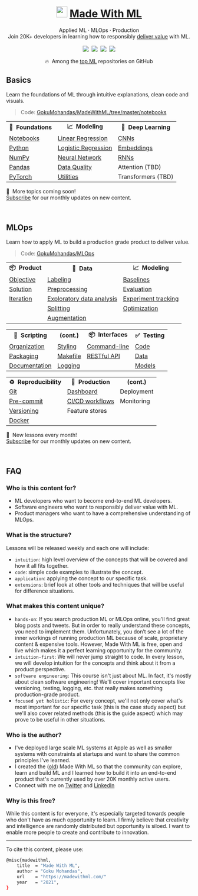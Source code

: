 
<div align="center">
<h1><img width="30" src="https://madewithml.com/static/images/rounded_logo.png">&nbsp;<a href="https://madewithml.com/">Made With ML</a></h1>
Applied ML · MLOps · Production
<br>
Join 20K+ developers in learning how to responsibly <a href="https://madewithml.com/about/">deliver value</a> with ML.
</div>

<br>

<div align="center">
    <a target="_blank" href="https://newsletter.madewithml.com"><img src="https://img.shields.io/badge/Subscribe-20K-brightgreen"></a>&nbsp;
    <a target="_blank" href="https://github.com/GokuMohandas/MadeWithML"><img src="https://img.shields.io/github/stars/GokuMohandas/MadeWithML.svg?style=social&label=Star"></a>&nbsp;
    <a target="_blank" href="https://www.linkedin.com/in/goku"><img src="https://img.shields.io/badge/style--5eba00.svg?label=LinkedIn&logo=linkedin&style=social"></a>&nbsp;
    <a target="_blank" href="https://twitter.com/GokuMohandas"><img src="https://img.shields.io/twitter/follow/GokuMohandas.svg?label=Follow&style=social"></a>
    <p>🔥&nbsp; Among the <a href="https://github.com/topics/deep-learning" target="_blank">top ML</a> repositories on GitHub</p>
</div>

## Basics
Learn the foundations of ML through intuitive explanations, clean code and visuals.

> Code: [GokuMohandas/MadeWithML/tree/master/notebooks](https://github.com/GokuMohandas/MadeWithML/tree/master/notebooks)

<table class="table table-striped table-bordered table-vcenter">
    <tr>
        <td align="center"><b>🔢&nbsp; Foundations</b></td>
        <td align="center"><b>📈&nbsp; Modeling</b></td>
        <td align="center"><b>🤖&nbsp; Deep Learning</b></td>
    </tr>
    <tr>
        <td><a href="https://madewithml.com/courses/ml-foundations/notebooks/">Notebooks</a></td>
        <td><a href="https://madewithml.com/courses/ml-foundations/linear-regression/">Linear Regression</a></td>
        <td><a href="https://madewithml.com/courses/ml-foundations/convolutional-neural-networks/">CNNs</a></td>
    </tr>
    <tr>
        <td><a href="https://madewithml.com/courses/ml-foundations/python/">Python</a></td>
        <td><a href="https://madewithml.com/courses/ml-foundations/logistic-regression/">Logistic Regression</a></td>
        <td><a href="https://madewithml.com/courses/ml-foundations/embeddings/">Embeddings</a></td>
    </tr>
    <tr>
        <td><a href="https://madewithml.com/courses/ml-foundations/numpy/">NumPy</a></td>
        <td><a href="https://madewithml.com/courses/ml-foundations/neural-networks/">Neural Network</a></td>
        <td><a href="https://madewithml.com/courses/ml-foundations/recurrent-neural-networks/">RNNs</a></td>
    </tr>
    <tr>
        <td><a href="https://madewithml.com/courses/ml-foundations/pandas/">Pandas</a></td>
        <td><a href="https://madewithml.com/courses/ml-foundations/data-quality/">Data Quality</a></td>
        <td>Attention (TBD)</td>
    </tr>
    <tr>
        <td><a href="https://madewithml.com/courses/ml-foundations/pytorch/">PyTorch</a></td>
        <td><a href="https://madewithml.com/courses/ml-foundations/utilities/">Utilities</a></td>
        <td>Transformers (TBD)</td>
    </tr>
</table>

📆&nbsp; More topics coming soon!<br>
<a href="https://newsletter.madewithml.com" target="_blank">Subscribe</a> for our monthly updates on new content.

<br>

## MLOps
Learn how to apply ML to build a production grade product to deliver value.

> Code: [GokuMohandas/MLOps](https://github.com/GokuMohandas/MLOps)
<table>
    <tr>
        <td align="center"><b>📦&nbsp; Product</b></td>
        <td align="center"><b>🔢&nbsp; Data</b></td>
        <td align="center"><b>📈&nbsp; Modeling</b></td>
    </tr>
    <tr>
        <td><a href="https://madewithml.com/courses/mlops/objective/">Objective</a></td>
        <td><a href="https://madewithml.com/courses/mlops/labeling/">Labeling</a></td>
        <td><a href="https://madewithml.com/courses/mlops/baselines/">Baselines</a></td>
    </tr>
    <tr>
        <td><a href="https://madewithml.com/courses/mlops/solution/">Solution</a></td>
        <td><a href="https://madewithml.com/courses/mlops/preprocessing/">Preprocessing</a></td>
        <td><a href="https://madewithml.com/courses/mlops/evaluation/">Evaluation</a></td>
    </tr>
    <tr>
        <td><a href="https://madewithml.com/courses/mlops/iteration/">Iteration</a></td>
        <td><a href="https://madewithml.com/courses/mlops/exploratory-data-analysis/">Exploratory data analysis</a></td>
        <td><a href="https://madewithml.com/courses/mlops/experiment-tracking/">Experiment tracking</a></td>
    </tr>
    <tr>
        <td></td>
        <td><a href="https://madewithml.com/courses/mlops/splitting/">Splitting</a></td>
        <td><a href="https://madewithml.com/courses/mlops/optimization/">Optimization</a></td>
    </tr>
    <tr>
        <td></td>
        <td><a href="https://madewithml.com/courses/mlops/augmentation/">Augmentation</a></td>
        <td></td>
    </tr>
</table>

<table>
    <tr>
        <td align="center"><b>📝&nbsp; Scripting</b></td>
        <td align="center"><b>(cont.)</b></td>
        <td align="center"><b>📦&nbsp; Interfaces</b></td>
        <td align="center"><b>✅&nbsp; Testing</b></td>
    </tr>
    <tr>
        <td><a href="https://madewithml.com/courses/mlops/organization/">Organization</a></td>
        <td><a href="https://madewithml.com/courses/mlops/styling/">Styling</a></td>
        <td><a href="https://madewithml.com/courses/mlops/cli/">Command-line</a></td>
        <td><a href="https://madewithml.com/courses/mlops/testing/">Code</a></td>
    </tr>
    <tr>
        <td><a href="https://madewithml.com/courses/mlops/packaging/">Packaging</a></td>
        <td><a href="https://madewithml.com/courses/mlops/makefile/">Makefile</a></td>
        <td><a href="https://madewithml.com/courses/mlops/api/">RESTful API</a></td>
        <td><a href="https://madewithml.com/courses/mlops/testing/#data">Data</a></td>
    </tr>
    <tr>
        <td><a href="https://madewithml.com/courses/mlops/documentation/">Documentation</a></td>
        <td><a href="https://madewithml.com/courses/mlops/logging/">Logging</a></td>
        <td></td>
        <td><a href="https://madewithml.com/courses/mlops/testing/#models">Models</a></td>
    </tr>
</table>

<table>
    <tr>
        <td align="center"><b>♻️&nbsp; Reproducibility</b></td>
        <td align="center"><b>🚀&nbsp; Production</b></td>
        <td align="center"><b>(cont.)</b></td>
    </tr>
    <tr>
        <td><a href="https://madewithml.com/courses/mlops/git/">Git</a></td>
        <td><a href="https://madewithml.com/courses/mlops/dashboard/">Dashboard</a></td>
        <td>Deployment</td>
    </tr>
    <tr>
        <td><a href="https://madewithml.com/courses/mlops/pre-commit/">Pre-commit</a></td>
        <td><a href="https://madewithml.com/courses/mlops/cicd/">CI/CD workflows</a></td>
        <td>Monitoring</td>
    </tr>
    <tr>
        <td><a href="https://madewithml.com/courses/mlops/versioning/">Versioning</a></td>
        <td>Feature stores</td>
        <td></td>
    </tr>
    <tr>
        <td><a href="https://madewithml.com/courses/mlops/docker/">Docker</a></td>
        <td></td>
        <td></td>
    </tr>
</table>

📆&nbsp; New lessons every month!<br>
<a href="https://newsletter.madewithml.com" target="_blank">Subscribe</a> for our monthly updates on new content.

<br>

## FAQ

### Who is this content for?
- ML developers who want to become end-to-end ML developers.
- Software engineers who want to responsibly deliver value with ML.
- Product managers who want to have a comprehensive understanding of MLOps.

### What is the structure?
Lessons will be released weekly and each one will include:
- `intuition`: high level overview of the concepts that will be covered and how it all fits together.
- `code`: simple code examples to illustrate the concept.
- `application`: applying the concept to our specific task.
- `extensions`: brief look at other tools and techniques that will be useful for difference situations.

### What makes this content unique?
- `hands-on`: If you search production ML or MLOps online, you'll find great blog posts and tweets. But in order to really understand these concepts, you need to implement them. Unfortunately, you don’t see a lot of the inner workings of running production ML because of scale, proprietary content & expensive tools. However, Made With ML is free, open and live which makes it a perfect learning opportunity for the community.
- `intuition-first`: We will never jump straight to code. In every lesson, we will develop intuition for the concepts and think about it from a product perspective.
- `software engineering`: This course isn't just about ML. In fact, it's mostly about clean software engineering! We'll cover important concepts like versioning, testing, logging, etc. that really makes something production-grade product.
- `focused yet holistic`: For every concept, we'll not only cover what's most important for our specific task (this is the case study aspect) but we'll also cover related methods (this is the guide aspect) which may prove to be useful in other situations.

### Who is the author?
- I've deployed large scale ML systems at Apple as well as smaller systems with constraints at startups and want to share the common principles I've learned.
- I created the ([old](hhttps://twitter.com/madewithml/status/1284503478685978625)) Made With ML so that the community can explore, learn and build ML and I learned how to build it into an end-to-end product that's currently used by over 20K monthly active users.
- Connect with me on <a href="https://twitter.com/GokuMohandas" target="_blank"><i class="fab fa-twitter ai-color-info mr-1"></i>Twitter</a> and <a href="https://www.linkedin.com/in/goku" target="_blank"><i class="fab fa-linkedin ai-color-primary mr-1"></i>LinkedIn</a>

### Why is this free?
While this content is for everyone, it's especially targeted towards people who don't have as much opportunity to learn. I firmly believe that creativity and intelligence are randomly distributed but opportunity is siloed. I want to enable more people to create and contribute to innovation.


<hr>
<!-- Citation -->
To cite this content, please use:

```bash
@misc{madewithml,
    title  = "Made With ML",
    author = "Goku Mohandas",
    url    = "https://madewithml.com/"
    year   = "2021",
}
```